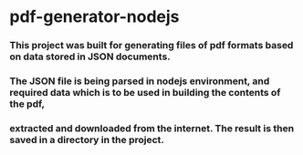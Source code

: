 # pdf-generator-nodejs
### This project was built for generating files of pdf formats based on data stored in JSON documents.
### The JSON file is being parsed in nodejs environment, and required data which is to be used in building the contents of the pdf,
### extracted and downloaded from the internet. The result is then saved in a directory in the project.
